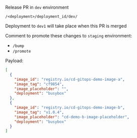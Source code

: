 Release PR in `dev` environment

`/<deployment>/deployment_id/dev/`

Deployment to `dev1` will take place when this PR is merged 

Comment to promote these changes to `staging` environment:
- `/bump`
- `/promote`

Payload:

```json
[
  {
    "image_id": "registry.io/cd-gitops-demo-image-a",
    "image_tag": "cf9854",
    "image_placeholder": "",
    "deployment": "busybox"
  },
  {
    "image_id": "registry.io/cd-gitops-demo-image-b",
    "image_tag": "v1.0.4",
    "image_placeholder": "cd-demo-b-image-placeholder",
    "deployment": "busybox"
  }
]
```
